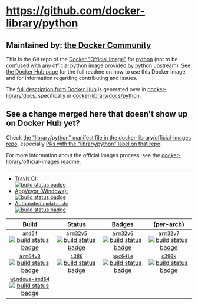 # https://github.com/docker-library/python

## Maintained by: [the Docker Community](https://github.com/docker-library/python)

This is the Git repo of the [Docker "Official Image"](https://docs.docker.com/docker-hub/official_repos/) for [python](https://hub.docker.com/_/python/) (not to be confused with any official python image provided by python upstream). See [the Docker Hub page](https://hub.docker.com/_/python/) for the full readme on how to use this Docker image and for information regarding contributing and issues.

The [full description from Docker Hub](https://hub.docker.com/_/python/) is generated over in [docker-library/docs](https://github.com/docker-library/docs), specifically in [docker-library/docs/python](https://github.com/docker-library/docs/tree/master/python).

## See a change merged here that doesn't show up on Docker Hub yet?

Check [the "library/python" manifest file in the docker-library/official-images repo](https://github.com/docker-library/official-images/blob/master/library/python), especially [PRs with the "library/python" label on that repo](https://github.com/docker-library/official-images/labels/library%2Fpython).

For more information about the official images process, see the [docker-library/official-images readme](https://github.com/docker-library/official-images/blob/master/README.md).

---

-	[Travis CI:  
	![build status badge](https://img.shields.io/travis/docker-library/python/master.svg)](https://travis-ci.org/docker-library/python/branches)
-	[AppVeyor (Windows):  
	![build status badge](https://ci.appveyor.com/api/projects/status/github/docker-library/python?branch=master&svg=true)](https://ci.appveyor.com/project/docker-library/python)
-	[Automated `update.sh`:  
	![build status badge](https://doi-janky.infosiftr.net/job/update.sh/job/python/badge/icon)](https://doi-janky.infosiftr.net/job/update.sh/job/python)

| Build | Status | Badges | (per-arch) |
|:-:|:-:|:-:|:-:|
| [`amd64`<br />![build status badge](https://doi-janky.infosiftr.net/job/multiarch/job/amd64/job/python/badge/icon)](https://doi-janky.infosiftr.net/job/multiarch/job/amd64/job/python) | [`arm32v5`<br />![build status badge](https://doi-janky.infosiftr.net/job/multiarch/job/arm32v5/job/python/badge/icon)](https://doi-janky.infosiftr.net/job/multiarch/job/arm32v5/job/python) | [`arm32v6`<br />![build status badge](https://doi-janky.infosiftr.net/job/multiarch/job/arm32v6/job/python/badge/icon)](https://doi-janky.infosiftr.net/job/multiarch/job/arm32v6/job/python) | [`arm32v7`<br />![build status badge](https://doi-janky.infosiftr.net/job/multiarch/job/arm32v7/job/python/badge/icon)](https://doi-janky.infosiftr.net/job/multiarch/job/arm32v7/job/python) |
| [`arm64v8`<br />![build status badge](https://doi-janky.infosiftr.net/job/multiarch/job/arm64v8/job/python/badge/icon)](https://doi-janky.infosiftr.net/job/multiarch/job/arm64v8/job/python) | [`i386`<br />![build status badge](https://doi-janky.infosiftr.net/job/multiarch/job/i386/job/python/badge/icon)](https://doi-janky.infosiftr.net/job/multiarch/job/i386/job/python) | [`ppc64le`<br />![build status badge](https://doi-janky.infosiftr.net/job/multiarch/job/ppc64le/job/python/badge/icon)](https://doi-janky.infosiftr.net/job/multiarch/job/ppc64le/job/python) | [`s390x`<br />![build status badge](https://doi-janky.infosiftr.net/job/multiarch/job/s390x/job/python/badge/icon)](https://doi-janky.infosiftr.net/job/multiarch/job/s390x/job/python) |
| [`windows-amd64`<br />![build status badge](https://doi-janky.infosiftr.net/job/multiarch/job/windows-amd64/job/python/badge/icon)](https://doi-janky.infosiftr.net/job/multiarch/job/windows-amd64/job/python) |

<!-- THIS FILE IS GENERATED BY https://github.com/docker-library/docs/blob/master/generate-repo-stub-readme.sh -->
